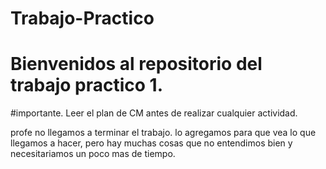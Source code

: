 # Trabajo-Practico

# Bienvenidos al repositorio del trabajo practico 1.

#importante. Leer el plan de CM antes de realizar cualquier actividad.

profe no llegamos a terminar el trabajo. lo agregamos para que vea lo que llegamos a hacer, pero hay muchas cosas que no entendimos bien y necesitariamos un poco mas de tiempo. 
